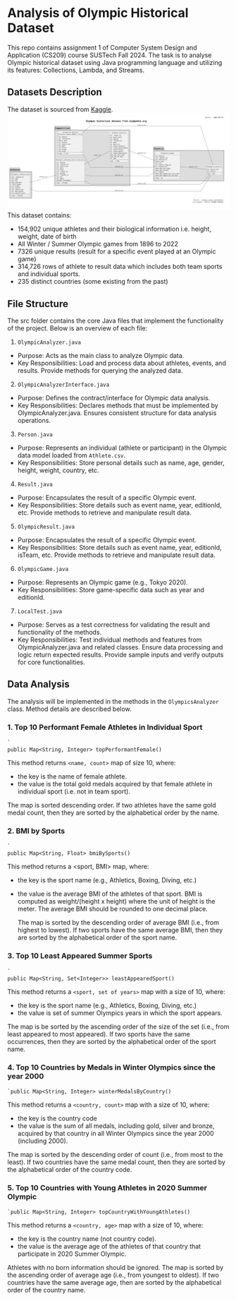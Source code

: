 # Analysis of Olympic Historical Dataset
This repo contains assignment 1 of Computer System Design and Application (CS209) course SUSTech Fall 2024. The task is to analyse Olympic historical dataset using Java programming language and utilizing its features: Collections, Lambda, and Streams.

## Datasets Description
The dataset is sourced from [Kaggle](https://www.kaggle.com/datasets/josephcheng123456/olympic-historical-dataset-from-olympediaorg).
![ER table dataset](ERtable.png)
This dataset contains:

- 154,902 unique athletes and their biological information i.e. height, weight, date of birth
- All Winter / Summer Olympic games from 1896 to 2022
- 7326 unique results (result for a specific event played at an Olympic game)
- 314,726 rows of athlete to result data which includes both team sports and individual sports.
- 235 distinct countries (some existing from the past)

## File Structure
The src folder contains the core Java files that implement the functionality of the project. Below is an overview of each file:

1.  `OlympicAnalyzer.java`
- Purpose: Acts as the main class to analyze Olympic data.
- Key Responsibilities:
Load and process data about athletes, events, and results.
Provide methods for querying the analyzed data.

2.  `OlympicAnalyzerInterface.java`
- Purpose: Defines the contract/interface for Olympic data analysis.
- Key Responsibilities:
  Declares methods that must be implemented by OlympicAnalyzer.java.
  Ensures consistent structure for data analysis operations.

3. `Person.java`
- Purpose: Represents an individual (athlete or participant) in the Olympic data model loaded from `Athlete.csv`.
- Key Responsibilities:
  Store personal details such as name, age, gender, height, weight, country, etc.

4. `Result.java`
- Purpose: Encapsulates the result of a specific Olympic event.
- Key Responsibilities:
Store details such as event name, year, editionId, etc.
Provide methods to retrieve and manipulate result data.

5. `OlympicResult.java`
- Purpose: Encapsulates the result of a specific Olympic event.
- Key Responsibilities:
  Store details such as event name, year, editionId, isTeam, etc.
  Provide methods to retrieve and manipulate result data.

6. `OlympicGame.java`
- Purpose: Represents an Olympic game (e.g., Tokyo 2020).
- Key Responsibilities:
  Store game-specific data such as year and editionId.

7. `LocalTest.java`
- Purpose: Serves as a test correctness for validating the result and functionality of the methods.
- Key Responsibilities:
  Test individual methods and features from OlympicAnalyzer.java and related classes.
  Ensure data processing and logic return expected results.
  Provide sample inputs and verify outputs for core functionalities.

## Data Analysis
The analysis will be implemented in the methods in the
`OlympicsAnalyzer` class. Method details are described below.

### 1. Top 10 Performant Female Athletes in Individual Sport
    `
    public Map<String, Integer> topPerformantFemale()
    
This method returns `<name, count>` map of size 10, where:
- the key is the name of female athlete.
- the value is the total gold medals acquired by that female athlete in individual sport (i.e. not in team sport).

The map is sorted descending order. If two athletes have the same gold medal count, then they are sorted by the alphabetical order by the name.

### 2. BMI by Sports
    `
    public Map<String, Float> bmiBySports()

This method returns a <sport, BMI> map, where:
- the key is the sport name (e.g., Athletics, Boxing, Diving, etc.)
- the value is the average BMI of the athletes of that sport. BMI is computed as weight/(height x
height) where the unit of height is the meter. The average BMI should be rounded to one decimal
place.

  The map is sorted by the descending order of average BMI (i.e., from highest to lowest). If two
  sports have the same average BMI, then they are sorted by the alphabetical order of the sport name.

### 3. Top 10 Least Appeared Summer Sports
    `
    public Map<String, Set<Integer>> leastAppearedSport()

This method returns a `<sport, set of years>` map with a size of 10, where:
- the key is the sport name (e.g., Athletics, Boxing, Diving, etc.)
- the value is set of summer Olympics years in which the sport appears.

The map is be sorted by the ascending order of the size of the set (i.e., from least appeared to most
appeared). If two sports have the same occurrences, then they are sorted by the alphabetical order of
the sport name.


### 4. Top 10 Countries by Medals in Winter Olympics since the year 2000
    `public Map<String, Integer> winterMedalsByCountry()

This method returns a `<country, count>` map with a size of 10, where:
- the key is the country code
- the value is the sum of all medals, including gold, silver and bronze, acquired by that country in all
  Winter Olympics since the year 2000 (including 2000).

The map is sorted by the descending order of count (i.e., from most to the least). If two countries
have the same medal count, then they are sorted by the alphabetical order of the country code.

### 5. Top 10 Countries with Young Athletes in 2020 Summer Olympic
    `public Map<String, Integer> topCountryWithYoungAthletes()

This method returns a `<country, age>` map with a size of 10, where:
- the key is the country name (not country code).
- the value is the average age of the athletes of that country that participate in 2020 Summer Olympic.

Athletes with no born information should be ignored.
The map is sorted by the ascending order of average age (i.e., from youngest to oldest). If two
countries have the same average age, then are sorted by the alphabetical order of the country
name.



